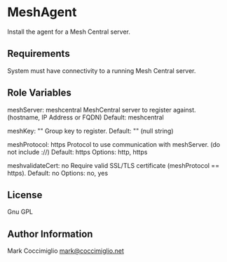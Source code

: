 MeshAgent
=========

Install the agent for a Mesh Central server.

Requirements
------------

System must have connectivity to a running Mesh Central server.

Role Variables
--------------

meshServer: meshcentral
MeshCentral server to register against. (hostname, IP Address or FQDN)
Default: meshcentral

meshKey: ""
Group key to register.
Default: "" (null string)

meshProtocol: https
Protocol to use communication with meshServer. (do not include ://)
Default: https
Options: http, https

meshvalidateCert: no
Require valid SSL/TLS certificate (meshProtocol == https).
Default: no
Options: no, yes


License
-------

Gnu GPL

Author Information
------------------

Mark Coccimiglio <mark@coccimiglio.net> 

